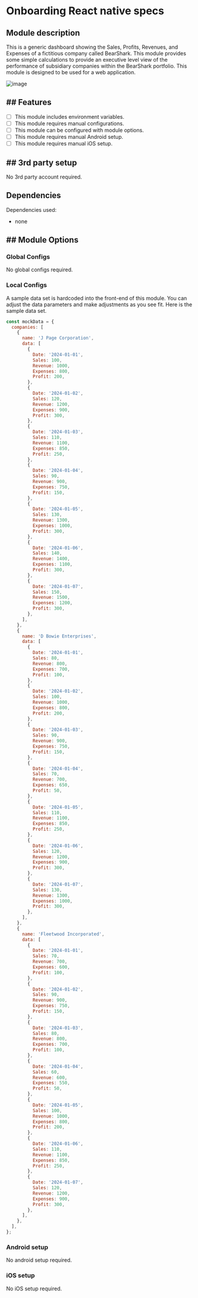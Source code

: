 # Onboarding React native specs

## Module description

This is a generic dashboard showing the Sales, Profits, Revenues, and Expenses of a fictitious company called BearShark. This module provides some simple calculations to provide an executive level view of the performance of subsidiary companies within the BearShark portfolio. This module is designed to be used for a web application.

![image]()

## ## Features

- [ ] This module includes environment variables.
- [ ] This module requires manual configurations.
- [ ] This module can be configured with module options.
- [ ] This module requires manual Android setup.
- [ ] This module requires manual iOS setup.

## ## 3rd party setup

No 3rd party account required.

## Dependencies

Dependencies used:

- none

## ## Module Options

### Global Configs

No global configs required.

### Local Configs

A sample data set is hardcoded into the front-end of this module. You can adjust the data parameters and make adjustments as you see fit. Here is the sample data set.

```javascript
const mockData = {
  companies: [
    {
      name: 'J Page Corporation',
      data: [
        {
          Date: '2024-01-01',
          Sales: 100,
          Revenue: 1000,
          Expenses: 800,
          Profit: 200,
        },
        {
          Date: '2024-01-02',
          Sales: 120,
          Revenue: 1200,
          Expenses: 900,
          Profit: 300,
        },
        {
          Date: '2024-01-03',
          Sales: 110,
          Revenue: 1100,
          Expenses: 850,
          Profit: 250,
        },
        {
          Date: '2024-01-04',
          Sales: 90,
          Revenue: 900,
          Expenses: 750,
          Profit: 150,
        },
        {
          Date: '2024-01-05',
          Sales: 130,
          Revenue: 1300,
          Expenses: 1000,
          Profit: 300,
        },
        {
          Date: '2024-01-06',
          Sales: 140,
          Revenue: 1400,
          Expenses: 1100,
          Profit: 300,
        },
        {
          Date: '2024-01-07',
          Sales: 150,
          Revenue: 1500,
          Expenses: 1200,
          Profit: 300,
        },
      ],
    },
    {
      name: 'D Bowie Enterprises',
      data: [
        {
          Date: '2024-01-01',
          Sales: 80,
          Revenue: 800,
          Expenses: 700,
          Profit: 100,
        },
        {
          Date: '2024-01-02',
          Sales: 100,
          Revenue: 1000,
          Expenses: 800,
          Profit: 200,
        },
        {
          Date: '2024-01-03',
          Sales: 90,
          Revenue: 900,
          Expenses: 750,
          Profit: 150,
        },
        {
          Date: '2024-01-04',
          Sales: 70,
          Revenue: 700,
          Expenses: 650,
          Profit: 50,
        },
        {
          Date: '2024-01-05',
          Sales: 110,
          Revenue: 1100,
          Expenses: 850,
          Profit: 250,
        },
        {
          Date: '2024-01-06',
          Sales: 120,
          Revenue: 1200,
          Expenses: 900,
          Profit: 300,
        },
        {
          Date: '2024-01-07',
          Sales: 130,
          Revenue: 1300,
          Expenses: 1000,
          Profit: 300,
        },
      ],
    },
    {
      name: 'Fleetwood Incorporated',
      data: [
        {
          Date: '2024-01-01',
          Sales: 70,
          Revenue: 700,
          Expenses: 600,
          Profit: 100,
        },
        {
          Date: '2024-01-02',
          Sales: 90,
          Revenue: 900,
          Expenses: 750,
          Profit: 150,
        },
        {
          Date: '2024-01-03',
          Sales: 80,
          Revenue: 800,
          Expenses: 700,
          Profit: 100,
        },
        {
          Date: '2024-01-04',
          Sales: 60,
          Revenue: 600,
          Expenses: 550,
          Profit: 50,
        },
        {
          Date: '2024-01-05',
          Sales: 100,
          Revenue: 1000,
          Expenses: 800,
          Profit: 200,
        },
        {
          Date: '2024-01-06',
          Sales: 110,
          Revenue: 1100,
          Expenses: 850,
          Profit: 250,
        },
        {
          Date: '2024-01-07',
          Sales: 120,
          Revenue: 1200,
          Expenses: 900,
          Profit: 300,
        },
      ],
    },
  ],
};
```

### Android setup

No android setup required.

### iOS setup

No iOS setup required.
